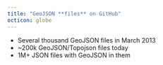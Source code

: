 ```yaml
---
title: "GeoJSON **files** on GitHub"
octicon: globe
---
```


* Several thousand GeoJSON files in March 2013
* ~200k GeoJSON/Topojson files today
* 1M+ JSON files with GeoJSON in them
